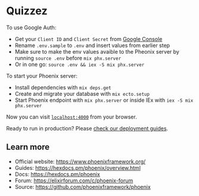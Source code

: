 # Quizzez

To use Google Auth:

- Get your `Client ID` and `Client Secret` from [Google Console](https://console.cloud.google.com)
- Rename `.env.sample` to `.env` and insert values from earlier step
- Make sure to make the env values avaible to the Pheonix server by running `source .env` before `mix phx.server`
- Or in one go: `source .env && iex -S mix phx.server`

To start your Phoenix server:

- Install dependencies with `mix deps.get`
- Create and migrate your database with `mix ecto.setup`
- Start Phoenix endpoint with `mix phx.server` or inside IEx with `iex -S mix phx.server`

Now you can visit [`localhost:4000`](http://localhost:4000) from your browser.

Ready to run in production? Please [check our deployment guides](https://hexdocs.pm/phoenix/deployment.html).

## Learn more

- Official website: https://www.phoenixframework.org/
- Guides: https://hexdocs.pm/phoenix/overview.html
- Docs: https://hexdocs.pm/phoenix
- Forum: https://elixirforum.com/c/phoenix-forum
- Source: https://github.com/phoenixframework/phoenix
